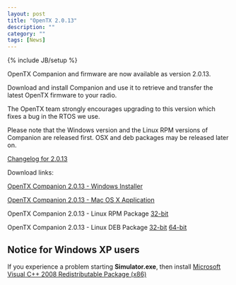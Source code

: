 ```yaml
---
layout: post
title: "OpenTX 2.0.13"
description: ""
category: ""
tags: [News]
---
```

{% include JB/setup %}

OpenTX Companion and firmware are now available as version 2.0.13.
 
Download and install Companion and use it to retrieve and transfer the latest OpenTX firmware to your radio.

The OpenTX team strongly encourages upgrading to this version which fixes a bug in the RTOS we use.

Please note that the Windows version and the Linux RPM versions of Companion are released first. OSX and deb packages may be released later on.

[Changelog for 2.0.13](https://github.com/opentx/opentx/releases/tag/2.0.13)

Download links:

[OpenTX Companion 2.0.13 - Windows Installer](http://downloads-20.open-tx.org/companion/companionInstall_2.0.13.exe)

[OpenTX Companion 2.0.13 - Mac OS X Application](http://downloads-20.open-tx.org/companion/companion-macosx-2.0.13.dmg)

OpenTX Companion 2.0.13 - Linux RPM Package [32-bit](http://downloads-20.open-tx.org/companion/companion-2.0.13-i686.rpm)

OpenTX Companion 2.0.13 - Linux DEB Package [32-bit](http://downloads-20.open-tx.org/companion/companion_2.0.13_i386.deb) [64-bit](http://downloads-20.open-tx.org/companion/companion_2.0.13_amd64.deb)

## Notice for Windows XP users
If you experience a problem starting **Simulator.exe**, then install [Microsoft Visual C++ 2008 Redistributable Package (x86)](http://www.microsoft.com/en-us/download/details.aspx?id=29)
